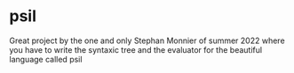# psil
Great project by the one and only Stephan Monnier of summer 2022 where you have to write the syntaxic tree and the evaluator 
for the beautiful language called psil
